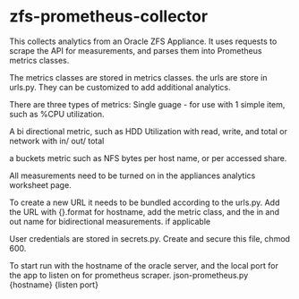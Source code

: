 # zfs-prometheus-collector

This collects analytics from an Oracle ZFS Appliance. It uses requests to scrape the API for measurements, and parses them into Prometheus metrics classes.

The metrics classes are stored in metrics classes.
the urls are store in urls.py. They can be customized to add additional analytics. 

There are three types of metrics:
Single guage - for use with 1 simple item, such as %CPU utilization.

A bi directional metric, such as HDD Utilization with read, write, and total or network with in/ out/ total

a buckets metric such as NFS bytes per host name, or per accessed share.

All measurements need to be turned on in the appliances analytics worksheet page.

To create a new URL it needs to be bundled according to the urls.py. Add the URL with {}.format for hostname, add the metric class, and the in and out name for bidirectional measurements. if applicable

User credentials are stored in secrets.py. Create and secure this file, chmod 600.


To start run with the hostname of the oracle server, and the local port for the app to listen on for prometheus scraper. 
json-prometheus.py {hostname} {listen port}
